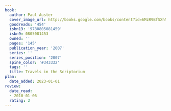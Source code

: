 ```yaml
---
book:
  author: Paul Auster
  cover_image_url: http://books.google.com/books/content?id=6MzR9BfSXhMC&printsec=frontcover&img=1&zoom=1&edge=curl&source=gbs_api
  goodreads: '454'
  isbn13: '9780805081459'
  isbn9: 0805081453
  owned: ''
  pages: '145'
  publication_year: '2007'
  series: ''
  series_position: '2007'
  spine_color: '#343332'
  tags: ''
  title: Travels in the Scriptorium
plan:
  date_added: 2023-01-01
review:
  date_read:
  - 2010-01-06
  rating: 2
---
```

